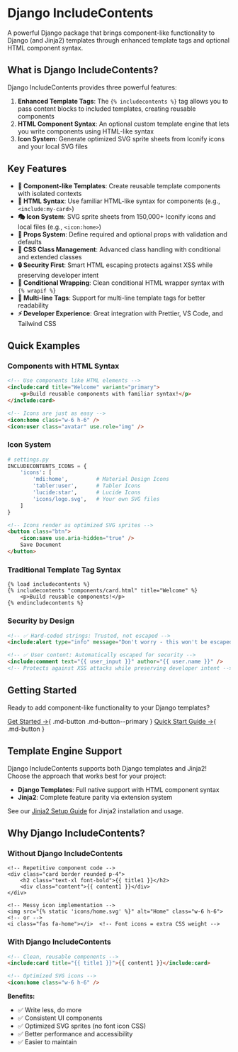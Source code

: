 # Django IncludeContents

A powerful Django package that brings component-like functionality to Django (and Jinja2) templates through enhanced template tags and optional HTML component syntax.

## What is Django IncludeContents?

Django IncludeContents provides three powerful features:

1. **Enhanced Template Tags**: The `{% includecontents %}` tag allows you to pass content blocks to included templates, creating reusable components
2. **HTML Component Syntax**: An optional custom template engine that lets you write components using HTML-like syntax
3. **Icon System**: Generate optimized SVG sprite sheets from Iconify icons and your local SVG files

## Key Features

- **🧩 Component-like Templates**: Create reusable template components with isolated contexts
- **📝 HTML Syntax**: Use familiar HTML-like syntax for components (e.g., `<include:my-card>`)
- **🎭 Icon System**: SVG sprite sheets from 150,000+ Iconify icons and local files (e.g., `<icon:home>`)
- **🎯 Props System**: Define required and optional props with validation and defaults
- **🎨 CSS Class Management**: Advanced class handling with conditional and extended classes
- **🔒 Security First**: Smart HTML escaping protects against XSS while preserving developer intent
- **🔀 Conditional Wrapping**: Clean conditional HTML wrapper syntax with `{% wrapif %}`
- **📄 Multi-line Tags**: Support for multi-line template tags for better readability
- **⚡ Developer Experience**: Great integration with Prettier, VS Code, and Tailwind CSS

## Quick Examples

### Components with HTML Syntax

```html
<!-- Use components like HTML elements -->
<include:card title="Welcome" variant="primary">
    <p>Build reusable components with familiar syntax!</p>
</include:card>

<!-- Icons are just as easy -->
<icon:home class="w-6 h-6" />
<icon:user class="avatar" use.role="img" />
```

### Icon System

```python
# settings.py
INCLUDECONTENTS_ICONS = {
    'icons': [
        'mdi:home',         # Material Design Icons
        'tabler:user',      # Tabler Icons
        'lucide:star',      # Lucide Icons
        'icons/logo.svg',   # Your own SVG files
    ]
}
```

```html
<!-- Icons render as optimized SVG sprites -->
<button class="btn">
    <icon:save use.aria-hidden="true" />
    Save Document
</button>
```

### Traditional Template Tag Syntax

```django
{% load includecontents %}
{% includecontents "components/card.html" title="Welcome" %}
    <p>Build reusable components!</p>
{% endincludecontents %}
```

### Security by Design

```html
<!-- ✅ Hard-coded strings: Trusted, not escaped -->
<include:alert type="info" message="Don't worry - this won't be escaped!" />

<!-- ✅ User content: Automatically escaped for security -->
<include:comment text="{{ user_input }}" author="{{ user.name }}" />
<!-- Protects against XSS attacks while preserving developer intent -->
```

## Getting Started

Ready to add component-like functionality to your Django templates?

[Get Started →](getting-started/installation.md){ .md-button .md-button--primary }
[Quick Start Guide →](getting-started/quickstart.md){ .md-button }

## Template Engine Support

Django IncludeContents supports both Django templates and Jinja2! Choose the approach that works best for your project:

- **Django Templates**: Full native support with HTML component syntax
- **Jinja2**: Complete feature parity via extension system

See our [Jinja2 Setup Guide](getting-started/jinja2-setup.md) for Jinja2 installation and usage.

## Why Django IncludeContents?

### Without Django IncludeContents
```django
<!-- Repetitive component code -->
<div class="card border rounded p-4">
    <h2 class="text-xl font-bold">{{ title1 }}</h2>
    <div class="content">{{ content1 }}</div>
</div>

<!-- Messy icon implementation -->
<img src="{% static 'icons/home.svg' %}" alt="Home" class="w-6 h-6">
<!-- or -->
<i class="fas fa-home"></i>  <!-- Font icons = extra CSS weight -->
```

### With Django IncludeContents
```html
<!-- Clean, reusable components -->
<include:card title="{{ title1 }}">{{ content1 }}</include:card>

<!-- Optimized SVG icons -->
<icon:home class="w-6 h-6" />
```

**Benefits:**
- ✅ Write less, do more
- ✅ Consistent UI components
- ✅ Optimized SVG sprites (no font icon CSS)
- ✅ Better performance and accessibility
- ✅ Easier to maintain